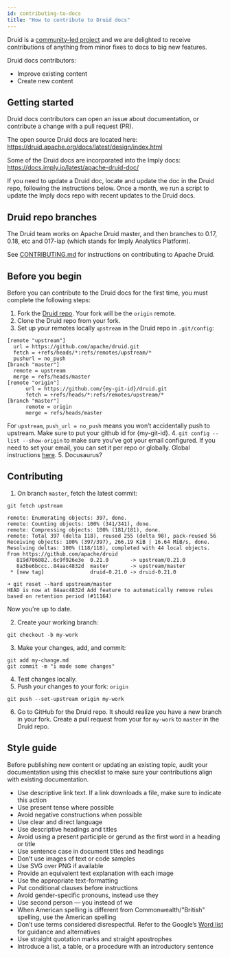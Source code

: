 ```yaml
---
id: contributing-to-docs
title: "How to contribute to Druid docs"
---
```


<!--
  ~ Licensed to the Apache Software Foundation (ASF) under one
  ~ or more contributor license agreements.  See the NOTICE file
  ~ distributed with this work for additional information
  ~ regarding copyright ownership.  The ASF licenses this file
  ~ to you under the Apache License, Version 2.0 (the
  ~ "License"); you may not use this file except in compliance
  ~ with the License.  You may obtain a copy of the License at
  ~
  ~   http://www.apache.org/licenses/LICENSE-2.0
  ~
  ~ Unless required by applicable law or agreed to in writing,
  ~ software distributed under the License is distributed on an
  ~ "AS IS" BASIS, WITHOUT WARRANTIES OR CONDITIONS OF ANY
  ~ KIND, either express or implied.  See the License for the
  ~ specific language governing permissions and limitations
  ~ under the License.
  -->

Druid is a [community-led project](https://druid.apache.org/community/) and we are delighted to receive contributions of anything from minor fixes to docs to big new features.

Druid docs contributors:

* Improve existing content
* Create new content

## Getting started

Druid docs contributors can open an issue about documentation, or contribute a change with a pull request (PR).

The open source Druid docs are located here:
https://druid.apache.org/docs/latest/design/index.html

Some of the Druid docs are incorporated into the Imply docs:
https://docs.imply.io/latest/apache-druid-doc/

If you need to update a Druid doc, locate and update the doc in the Druid repo, following the instructions below. Once a month, we run a script to update the Imply docs repo with recent updates to the Druid docs.

## Druid repo branches

The Druid team works on Apache Druid master, and then branches to 0.17, 0.18, etc and 017-iap (which stands for Imply Analytics Platform).

See [CONTRIBUTING.md](https://github.com/apache/incubator-druid/blob/master/CONTRIBUTING.md) for instructions on contributing to Apache Druid.

## Before you begin

Before you can contribute to the Druid docs for the first time, you must complete the following steps:

  1. Fork the [Druid repo](https://github.com/apache/druid). Your fork will be the ```origin``` remote.
  2. Clone the Druid repo from your fork.
  3. Set up your remotes locally ```upstream``` in the Druid repo in ```.git/config```:
  ~~~~
  [remote "upstream"]
  	url = https://github.com/apache/druid.git
  	fetch = +refs/heads/*:refs/remotes/upstream/*
  	pushurl = no_push
  [branch "master"]
  	remote = upstream
  	merge = refs/heads/master
  [remote "origin"]
  		url = https://github.com/{my-git-id}/druid.git
  		fetch = +refs/heads/*:refs/remotes/upstream/*
  [branch "master"]
  		remote = origin
  		merge = refs/heads/master
  ~~~~

  For ```upstream```, ```push_url = no_push``` means you won’t accidentally push to upstream.
  Make sure to put your github id for {my-git-id}.
  4. ```git config --list --show-origin``` to make sure you’ve got your email configured. If you need to set your email, you can set it per repo or globally. Global instructions [here](https://docs.github.com/en/github-ae@latest/account-and-profile/setting-up-and-managing-your-github-user-account/managing-email-preferences/setting-your-commit-email-address#setting-your-commit-email-address-in-git).
  5. Docusaurus?

## Contributing

  1. On branch ```master```, fetch the latest commit:

  ~~~~
  git fetch upstream

  remote: Enumerating objects: 397, done.
  remote: Counting objects: 100% (341/341), done.
  remote: Compressing objects: 100% (181/181), done.
  remote: Total 397 (delta 118), reused 255 (delta 98), pack-reused 56
  Receiving objects: 100% (397/397), 266.19 KiB | 16.64 MiB/s, done.
  Resolving deltas: 100% (118/118), completed with 44 local objects.
  From https://github.com/apache/druid
     819d706082..6c9f926e3e  0.21.0       -> upstream/0.21.0
     8a3be6bccc..84aac4832d  master       -> upstream/master
   * [new tag]               druid-0.21.0 -> druid-0.21.0

  ➜ git reset --hard upstream/master
  HEAD is now at 84aac4832d Add feature to automatically remove rules based on retention period (#11164)
  ~~~~

  Now you're up to date.

  2. Create your working branch:
  ~~~~
  git checkout -b my-work
  ~~~~
  3. Make your changes, add, and commit:
  ~~~~
  git add my-change.md
  git commit -m "i made some changes"
  ~~~~
  4. Test changes locally.
  5. Push your changes to your fork: ```origin```
  ~~~~
  git push --set-upstream origin my-work
  ~~~~
  6. Go to GitHub for the Druid repo. It should realize you have a new branch in your fork. Create a pull request from your for ```my-work``` to ```master``` in the Druid repo.

## Style guide

Before publishing new content or updating an existing topic, audit your documentation using this checklist to make sure your contributions align with existing documentation.

* Use descriptive link text. If a link downloads a file, make sure to indicate this action
* Use present tense where possible
* Avoid negative constructions when possible
* Use clear and direct language
* Use descriptive headings and titles
* Avoid using a present participle or gerund as the first word in a heading or title
* Use sentence case in document titles and headings
* Don’t use images of text or code samples
* Use SVG over PNG if available
* Provide an equivalent text explanation with each image
* Use the appropriate text-formatting
* Put conditional clauses before instructions
* Avoid gender-specific pronouns, instead use they
* Use second person — you instead of we
* When American spelling is different from Commonwealth/"British" spelling, use the American spelling
* Don’t use terms considered disrespectful. Refer to the Google’s [Word list](https://developers.google.com/style/word-list) for guidance and alternatives
* Use straight quotation marks and straight apostrophes
* Introduce a list, a table, or a procedure with an introductory sentence
